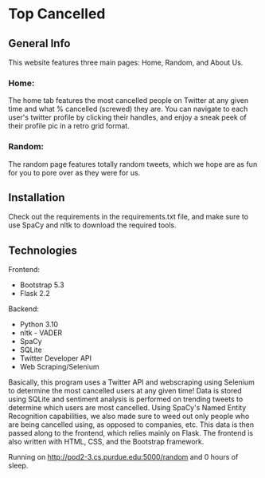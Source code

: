 # Top Cancelled

## General Info
This website features three main pages: Home, Random, and About Us.

### Home:
The home tab features the most cancelled people on Twitter at any given time and what % cancelled (screwed) they are. You can navigate to each user's twitter profile by clicking their handles, and enjoy a sneak peek of their profile pic in a retro grid format. 

### Random:
The random page features totally random tweets, which we hope are as fun for you to pore over as they were for us. 

## Installation
Check out the requirements in the requirements.txt file, and make sure to use SpaCy and nltk to download the required tools.

## Technologies
Frontend:
- Bootstrap 5.3
- Flask 2.2

Backend:
- Python 3.10
- nltk - VADER
- SpaCy
- SQLite
- Twitter Developer API
- Web Scraping/Selenium

Basically, this program uses a Twitter API and webscraping using Selenium to determine the most cancelled users at any given time! Data is stored using SQLite and sentiment analysis is performed on trending tweets to determine which users are most cancelled. Using SpaCy's Named Entity Recognition capabilities, we also made sure to weed out only people who are being cancelled using, as opposed to companies, etc. This data is then passed along to the frontend, which relies mainly on Flask. The frontend is also written with HTML, CSS, and the Bootstrap framework. 

Running on http://pod2-3.cs.purdue.edu:5000/random and 0 hours of sleep.
